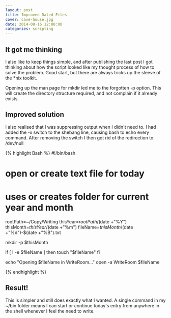 ```yaml
---
layout: post
title: Improved Dated Files
cover: cave-house.jpg
date: 2014-08-16 12:00:00
categories: scripting
---
```



## It got me thinking

I also like to keep things simple, and after publishing the
last post I got thinking about how the script looked like my thought
process of how to solve the problem. Good start, but there are always
tricks up the sleeve of the \*nix toolkit.

Opening up the man page for mkdir led me to the forgotten -p option.
This will create the directory structure required, and not complain if
it already exists.

## Improved solution

I also realised that I was suppressing output when I didn't need to. I had added the -x switch to the shebang line, causing bash to echo every command. After removing the switch I then got rid of the redirection to /dev/null

{% highlight Bash %}
#!/bin/bash
# open or create text file for today
# uses or creates folder for current year and month

rootPath=~/Copy/Writing
thisYear=$rootPath/$(date +"%Y")
thisMonth=$thisYear/$(date +"%m")
fileName=$thisMonth/$(date +"%d")-$(date +"%B").txt

mkdir -p $thisMonth

if [ ! -e $fileName ]
then
  touch "$fileName"
fi

echo "Opening $fileName in WriteRoom..."
open -a WriteRoom $fileName

{% endhighlight %}

## Result!

This is simpler and still does exactly what I wanted. A single command
in my ~/bin folder means I can start or continue today's entry from
anywhere in the shell whenever I feel the need to write.

